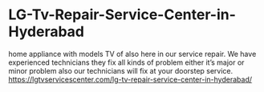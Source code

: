# LG-Tv-Repair-Service-Center-in-Hyderabad
 home appliance with models TV of also here in our service repair. We have experienced technicians they fix all kinds of problem either it’s major or minor problem also our technicians will fix at your doorstep service.  https://lgtvservicescenter.com/lg-tv-repair-service-center-in-hyderabad/
